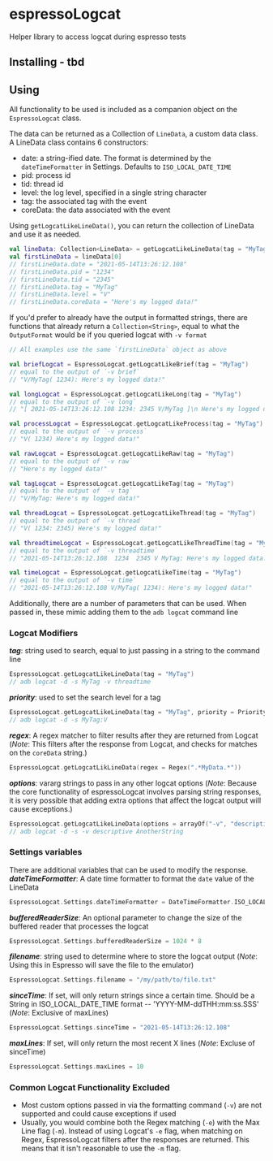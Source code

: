 # espressoLogcat

Helper library to access logcat during espresso tests

## Installing - tbd

## Using

All functionality to be used is included as a companion object on the `EspressoLogcat` class.

The data can be returned as a Collection of `LineData`, a custom data class. A LineData class contains 6 constructors:

- date: a string-ified date. The format is determined by the `dateTimeFormatter` in Settings. Defaults to `ISO_LOCAL_DATE_TIME`
- pid: process id
- tid: thread id
- level: the log level, specified in a single string character
- tag: the associated tag with the event
- coreData: the data associated with the event

Using `getLogcatLikeLineData()`, you can return the collection of LineData and use it as needed.

```kotlin
val lineData: Collection<LineData> = getLogcatLikeLineData(tag = "MyTag")
val firstLineData = lineData[0]
// firstLineData.date = "2021-05-14T13:26:12.108"
// firstLineData.pid = "1234"
// firstLineData.tid = "2345"
// firstLineData.tag = "MyTag"
// firstLineData.level = "V"
// firstLineData.coreData = "Here's my logged data!"
```

If you'd prefer to already have the output in formatted strings, there are functions that already return
a `Collection<String>`, equal to what the `OutputFormat` would be if you queried logcat with `-v format`

```kotlin
// All examples use the same `firstLineData` object as above

val briefLogcat = EspressoLogcat.getLogcatLikeBrief(tag = "MyTag")
// equal to the output of `-v brief`
// "V/MyTag( 1234): Here's my logged data!"

val longLogcat = EspressoLogcat.getLogcatLikeLong(tag = "MyTag")
// equal to the output of `-v long`
// "[ 2021-05-14T13:26:12.108 1234: 2345 V/MyTag ]\n Here's my logged data!"

val processLogcat = EspressoLogcat.getLogcatLikeProcess(tag = "MyTag")
// equal to the output of `-v process`
// "V( 1234) Here's my logged data!"

val rawLogcat = EspressoLogcat.getLogcatLikeRaw(tag = "MyTag")
// equal to the output of `-v raw`
// "Here's my logged data!"

val tagLogcat = EspressoLogcat.getLogcatLikeTag(tag = "MyTag")
// equal to the output of `-v tag`
// "V/MyTag: Here's my logged data!"

val threadLogcat = EspressoLogcat.getLogcatLikeThread(tag = "MyTag")
// equal to the output of `-v thread`
// "V( 1234: 2345) Here's my logged data!"

val threadtimeLogcat = EspressoLogcat.getLogcatLikeThreadTime(tag = "MyTag")
// equal to the output of `-v threadtime`
// "2021-05-14T13:26:12.108  1234  2345 V MyTag: Here's my logged data!"

val timeLogcat = EspressoLogcat.getLogcatLikeTime(tag = "MyTag")
// equal to the output of `-v time`
// "2021-05-14T13:26:12.108 V/MyTag( 1234): Here's my logged data!"
```

Additionally, there are a number of parameters that can be used. When passed in, these mimic adding them to
the `adb logcat` command line

### Logcat Modifiers

_**tag**_: string used to search, equal to just passing in a string to the command line

```kotlin
EspressoLogcat.getLogcatLikeLineData(tag = "MyTag")
// adb logcat -d -s MyTag -v threadtime
```

_**priority**_: used to set the search level for a tag

```kotlin
EspressoLogcat.getLogcatLikeLineData(tag = "MyTag", priority = Priority.VERBOSE)
// adb logcat -d -s MyTag:V
```

_**regex**_: A regex matcher to filter results after they are returned from Logcat
(_Note_: This filters after the response from Logcat, and checks for matches on the `coreData` string.)

```kotlin
EspressoLogcat.getLogcatLikLineData(regex = Regex(".*MyData.*"))
```

_**options**_: vararg strings to pass in any other logcat options
(_Note_: Because the core functionality of espressoLogcat involves parsing string responses, it is very possible that
adding extra options that affect the logcat output will cause exceptions.)

```kotlin
EspressoLogcat.getLogcatLikeLineData(options = arrayOf("-v", "descriptive", "AnotherString"))
// adb logcat -d -s -v descriptive AnotherString
```

### Settings variables

There are additional variables that can be used to modify the response.
_**dateTimeFormatter**_: A date time formatter to format the `date` value of the LineData

```kotlin
EspressoLogcat.Settings.dateTimeFormatter = DateTimeFormatter.ISO_LOCAL_DATE_TIME
```

_**bufferedReaderSize**_: An optional parameter to change the size of the buffered reader that processes the logcat

```kotlin
EspressoLogcat.Settings.bufferedReaderSize = 1024 * 8
```

_**filename**_: string used to determine where to store the logcat output
(_Note_: Using this in Espresso will save the file to the emulator)

```kotlin
EspressoLogcat.Settings.filename = "/my/path/to/file.txt"
```

_**sinceTime**_: If set, will only return strings since a certain time. Should be a String in ISO_LOCAL_DATE_TIME format
-- 'YYYY-MM-ddTHH:mm:ss.SSS' (_Note_: Exclusive of maxLines)

```kotlin
EspressoLogcat.Settings.sinceTime = "2021-05-14T13:26:12.108"
```

_**maxLines**_: If set, will only return the most recent X lines (_Note_: Excluse of sinceTime)
```kotlin
EspressoLogcat.Settings.maxLines = 10
```

### Common Logcat Functionality Excluded

- Most custom options passed in via the formatting command (`-v`) are not supported and could cause exceptions if used
- Usually, you would combine both the Regex matching (`-e`) with the Max Line flag (`-m`). Instead of using
  Logcat's `-e` flag, when matching on Regex, EspressoLogcat filters after the responses are returned. This means that
  it isn't reasonable to use the `-m` flag.